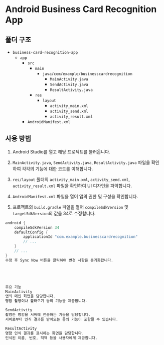 # Android Business Card Recognition App

## 폴더 구조

- `business-card-recognition-app`
  - `app`
    - `src`
      - `main`
        - `java/com/example/businesscardrecognition`
          - `MainActivity.java`
          - `SendActivity.java`
          - `ResultActivity.java`
      - `res`
        - `layout`
          - `activity_main.xml`
          - `activity_send.xml`
          - `activity_result.xml`
    - `AndroidManifest.xml`

## 사용 방법

1. Android Studio를 열고 해당 프로젝트를 불러옵니다.

2. `MainActivity.java`, `SendActivity.java`, `ResultActivity.java` 파일을 확인하여 각각의 기능에 대한 코드를 이해합니다.

3. `res/layout` 폴더의 `activity_main.xml`, `activity_send.xml`, `activity_result.xml` 파일을 확인하여 UI 디자인을 파악합니다.

4. `AndroidManifest.xml` 파일을 열어 앱의 권한 및 구성을 확인합니다.

5. 프로젝트의 `build.gradle` 파일을 열어 `compileSdkVersion` 및 `targetSdkVersion`의 값을 34로 수정합니다.

```gradle
android {
    compileSdkVersion 34
    defaultConfig {
        applicationId "com.example.businesscardrecognition"
        // ...
    }
    // ...
}
수정 후 Sync Now 버튼을 클릭하여 변경 사항을 동기화합니다.





주요 기능
MainActivity
앱의 메인 화면을 담당합니다.
명함 촬영이나 불러오기 등의 기능을 제공합니다.

SendActivity
촬영한 명함을 서버에 전송하는 기능을 담당합니다.
서버로부터 인식 결과를 받아오는 등의 기능이 포함될 수 있습니다.

ResultActivity
명함 인식 결과를 표시하는 화면을 담당합니다.
인식된 이름, 번호, 직책 등을 사용자에게 제공합니다.
